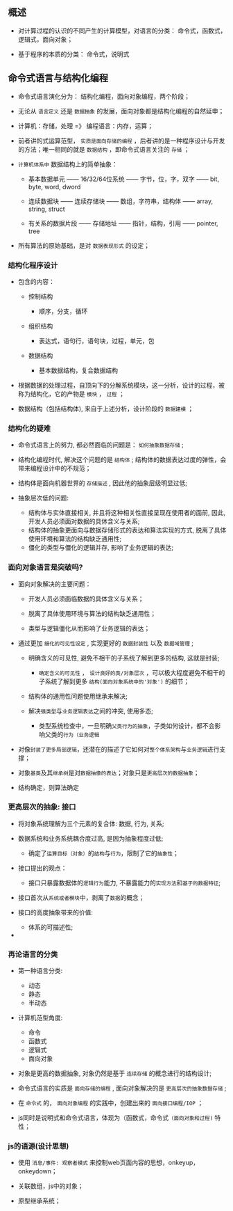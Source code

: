 ## 概述

* 对计算过程的认识的不同产生的计算模型，对语言的分类： 命令式，函数式，逻辑式，面向对象；

* 基于程序的本质的分类： 命令式，说明式

## 命令式语言与结构化编程

* 命令式语言演化分为： 结构化编程，面向对象编程，两个阶段；

* 无论从 `语言定义` 还是 `数据抽象` 的发展，面向对象都是结构化编程的自然延申；

* 计算机：存储，处理 =》 编程语言：内存，运算；

* 前者讲的式运算范型， `实质是面向存储的编程` ，后者讲的是一种程序设计与开发的方法；唯一相同的就是 `数据结构` ，即命令式语言关注的 `存储` ；

* `计算机体系中` 数据结构上的简单抽象：

  + 基本数据单元 —— 16/32/64位系统 —— 字节，位，字，双字 —— bit, byte, word, dword

  + 连续数据块 —— 连续存储块 —— 数组，字符串，结构体 —— array, string, struct

  + 有关系的数据片段 —— 存储地址 —— 指针，结构，引用 —— pointer, tree

* 所有算法的原始基础，是对 `数据表现形式` 的设定；

### 结构化程序设计

* 包含的内容：

  + 控制结构
    - 顺序，分支，循环

  + 组织结构
    - 表达式，语句行，语句块，过程，单元，包

  + 数据结构
    - 基本数据结构，复合数据结构

* 根据数据的处理过程，自顶向下的分解系统模块，这一分析，设计的过程，被称为结构化，它的产物是 `模块` ， `过程` ；

* 数据结构（包括结构体), 来自于上述分析，设计阶段的 `数据建模` ；

### 结构化的疑难

* 命令式语言上的努力, 都必然面临的问题是： `如何抽象数据存储` ; 

* 结构化编程时代, 解决这个问题的是 `结构体` ; 结构体的数据表达过度的弹性，会带来编程设计中的不规范；

* 结构体是面向机器世界的 `存储描述` , 因此他的抽象层级明显过低; 

* 抽象层次低的问题:
  + 结构体与实体直接相关, 并且将这种相关性直接呈现在使用者的面前, 因此, 开发人员必须面对数据的具体含义与关系; 
  + 结构体的抽象更面向与数据存储形式的表达和算法实现的方式, 脱离了具体使用环境和算法的结构缺乏通用性; 
  + 僵化的类型与僵化的逻辑并存, 影响了业务逻辑的表达; 

### 面向对象语言是突破吗?

* 面向对象解决的主要问题：
  + 开发人员必须面临数据的具体含义与关系；

  + 脱离了具体使用环境与算法的结构缺乏通用性；

  + 类型与逻辑僵化从而影响了业务逻辑的表达；

* 通过更加 `细化的可见性设定` , 实现更好的 `数据封装性` 以及 `数据域管理` ; 

  + 明确含义的可见性, 避免不相干的子系统了解到更多的结构, 这就是封装; 
    - `确定含义的可见性` ， `设计良好的类/对象层次` ，可以极大程度避免不相干的子系统了解到更多 `结构(面向对象系统中的'对象')` 的细节；

  + 结构体的通用性问题使用继承来解决; 

  + 解决`强类型`与`业务逻辑表达`之间的冲突, 使用多态; 
    - 类型系统检查中，一旦明确`父类行为的抽象`，子类如何设计，都不会影响父类的`行为（业务逻辑`

* 对像`封装了更多局部逻辑`，还潜在的描述了它如何对`整个体系架构`与`业务逻辑`进行支撑；

* 对象`基类`及其`继承树`是对`数据抽像的表达`；对象只是`更高层次的数据抽象`；

* 结构确定，则算法确定


### 更高层次的抽象: 接口

* 将对象系统理解为三个元素的复合体: 数据, 行为, 关系; 

* 数据系统和业务系统耦合度过高, 是因为抽象程度过低; 
  - 确定了`运算目标（对象）`的`结构`与`行为`，限制了它的`抽象性`；

* 接口提出的观点：
  - 接口只暴露数据体的`逻辑行为`能力, 不暴露能力的`实现方法`和`基于的数据特征`; 

* 接口首次从`系统或者模块`中，剥离了`数据`的概念；

* 接口的高度抽象带来的价值:
  + 体系的可描述性; 

* 

### 再论语言的分类

* 第一种语言分类:
  + 动态
  + 静态
  + 半动态

* 计算机范型角度:
  + 命令
  + 函数式
  + 逻辑式
  + 面向对象

* 对象是更高的数据抽象, 对象仍然是基于 `连续存储` 的概念进行的结构设计; 

* 命令式语言的实质是 `面向存储的编程` , 面向对象解决的是 `更高层次的抽象数据存储` ; 

* 在 `命令式` 的， `面向对象编程` 的实践中，创建出来的 `面向接口编程/IOP` ；

* js同时是说明式和命令式语言，体现为（函数式，命令式`（面向对象和过程)` 特性；

### js的语源(设计思想)

* 使用 `消息/事件: 观察者模式` 来控制web页面内容的思想，onkeyup，onkeydown；

* 关联数组，js中的对象；

* 原型继承系统；
